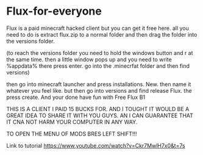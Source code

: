 # Flux-for-everyone
Flux is a paid minecraft hacked client but you can get it free here.
all you need to do is extract flux.zip to a normal folder and then drag the folder into the versions folder.

(to reach the versions folder you need to hold the windows button and  r at the same time. then a little window pops up and you need to write %appdata% there press enter.
go into the .minecrfat folder and then find versions)

then go into minecraft launcher and press installations.
New.
then name it whatever you feel like.
but then go into versions and find release Flux.
the press create.
And your done have fun with Free Flux B1

THIS IS A CLIENT I PAID 15 BUCKS FOR. AND I TOUGHT IT WOULD BE A GREAT IDEA TO SHARE IT WITH YOU GUYS. AN I CAN GUARANTEE THAT IT CNA NOT HARM YOUR COMPUTER IN ANY WAY.

TO OPEN THE MENU OF MODS BRES LEFT SHIFT!!!

Link to tutorial https://www.youtube.com/watch?v=Ckr7MwlH7x0&t=7s
